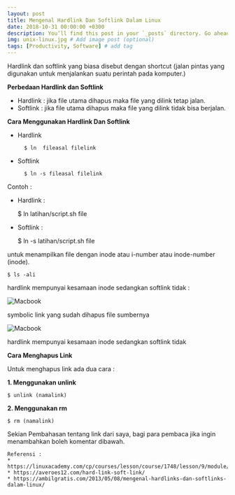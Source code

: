 ```yaml
---
layout: post
title: Mengenal Hardlink Dan Softlink Dalam Linux
date: 2018-10-31 00:00:00 +0300
description: You’ll find this post in your `_posts` directory. Go ahead and edit it and re-build the site to see your changes. # Add post description (optional)
img: unix-linux.jpg # Add image post (optional)
tags: [Productivity, Software] # add tag
---
```

Hardlink dan softlink yang biasa disebut dengan shortcut (jalan pintas yang digunakan untuk menjalankan suatu perintah pada komputer.)

**Perbedaan Hardlink dan Softlink**

* Hardlink  : jika file utama dihapus maka file yang dilink tetap jalan.
* Softlink  : jika file utama dihapus maka file yang dilink tidak bisa berjalan.

**Cara Menggunakan Hardlink Dan Softlink**

* Hardlink
    
        $ ln  fileasal filelink

* Softlink

        $ ln -s fileasal filelink

Contoh :
* Hardlink :

    $ ln latihan/script.sh file

* Softlink :

    $ ln -s latihan/script.sh file

untuk menampilkan file dengan inode atau i-number atau inode-number (inode).

    $ ls -ali

hardlink mempunyai kesamaan inode sedangkan softlink tidak :

![Macbook]({{site.baseurl}}/assets/img/symbolic.png)

symbolic link yang sudah dihapus file sumbernya

![Macbook]({{site.baseurl}}/assets/img/symbolic_h.png)


hardlink mempunyai kesamaan inode sedangkan softlink tidak

**Cara Menghapus Link**

Untuk menghapus link ada dua cara :

**1. Menggunakan unlink**

    $ unlink (namalink)

**2. Menggunakan rm**

    $ rm (namalink)

Sekian Pembahasan tentang link dari saya, bagi para pembaca jika ingin menambahkan boleh komentar dibawah.

    Referensi :
    * https://linuxacademy.com/cp/courses/lesson/course/1748/lesson/9/module/173
    * https://averoes12.com/hard-link-soft-link/
    * https://ambilgratis.com/2013/05/08/mengenal-hardlinks-dan-softlinks-dalam-linux/

